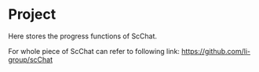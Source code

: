 # Project
Here stores the progress functions of ScChat. 

For whole piece of ScChat can refer to following link:
https://github.com/li-group/scChat